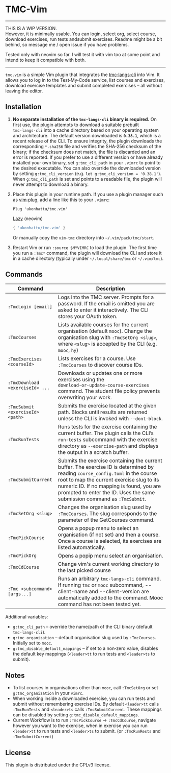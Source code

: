# TMC-Vim
----
THIS IS A WIP VERSION.  
However, it is minimally usable. You can login, select org, select course, download exercises, run tests andsubmit exercises. Readme might be a bit behind, so message me / open issue if you have problems.

Tested only with neovim so far. I will test it with vim too at some point and intend to keep it compatible with both.

----

`tmc.vim` is a simple Vim plugin that integrates the
[tmc‑langs‑cli](https://github.com/rage/tmc-langs-rust/tree/main/crates/tmc-langs-cli) into Vim.  It allows you to
log in to the Test‑My‑Code service, list courses and exercises, download
exercise templates and submit completed exercises – all without leaving the
editor.

## Installation

1. **No separate installation of the `tmc‑langs‑cli` binary is required.**
   On first use, the plugin attempts to download a suitable prebuilt
   `tmc‑langs‑cli` into a cache directory based on your operating system and
   architecture.  The default version downloaded is **`0.38.1`**, which is a
   recent release of the CLI.  To ensure integrity, the plugin
   downloads the corresponding `*.sha256` file and verifies the
   SHA‑256 checksum of the binary; if the checksum does not match, the file
   is discarded and an error is reported.  If you prefer to use a different
   version or have already installed your own binary, set
   `g:tmc_cli_path` in your `.vimrc` to point to the desired executable.  You
   can also override the downloaded version by setting
   `g:tmc_cli_version` (e.g. `let g:tmc_cli_version = '0.38.1'`).  When
   `g:tmc_cli_path` is set and points to a readable file, the plugin will
   never attempt to download a binary.

2. Place this plugin in your runtime path.  If you use a plugin manager such as
   [vim‑plug](https://github.com/junegunn/vim-plug), add a line like this to
   your `.vimrc`:

   ```vim
   Plug 'ukonhattu/tmc.vim'
   ```

   [Lazy](https://https://github.com/folke/lazy.nvim) (neovim)
   ```lua
   { 'ukonhattu/tmc.vim' }
   ```

   Or manually copy the `vim‑tmc` directory into `~/.vim/pack/tmc/start`.

3. Restart Vim or run `:source $MYVIMRC` to load the plugin.  The first time
   you run a `:Tmc*` command, the plugin will download the CLI and store it
   in a cache directory (typically under `~/.local/share/tmc` or `~/.vim/tmc`).

## Commands

| Command | Description |
|---|---|
| `:TmcLogin [email]` | Logs into the TMC server.  Prompts for a password.  If the email is omitted you are asked to enter it interactively.  The CLI stores your OAuth token. |
| `:TmcCourses` | Lists available courses for the current organisation (default `mooc`).  Change the organisation slug with `:TmcSetOrg <slug>`, where `<slug>` is accepted by the CLI (e.g. `mooc`, `hy`) |
| `:TmcExercises <courseId>` | Lists exercises for a course.  Use `:TmcCourses` to discover course IDs. |
| `:TmcDownload <exerciseId> ...` | Downloads or updates one or more exercises using the `download‑or‑update‑course‑exercises` command.  The student file policy prevents overwriting your work. |
| `:TmcSubmit <exerciseId> <path>` | Submits the exercise located at the given path.  Blocks until results are returned unless the CLI is invoked with `--dont-block`. |
| `:TmcRunTests` | Runs tests for the exercise containing the current buffer.  The plugin calls the CLI’s `run-tests` subcommand with the exercise directory as `--exercise-path` and displays the output in a scratch buffer. |
| `:TmcSubmitCurrent` | Submits the exercise containing the current buffer.  The exercise ID is determined by reading `course_config.toml` in the course root to map the current exercise slug to its numeric ID.  If no mapping is found, you are prompted to enter the ID.  Uses the same submission command as `:TmcSubmit`. |
| `:TmcSetOrg <slug>` | Changes the organisation slug used by `:TmcCourses`.  The slug corresponds to the parameter of the GetCourses command. |
| `:TmcPickCourse` | Opens a popup menu to select an organisation (if not set) and then a course.  Once a course is selected, its exercises are listed automatically. |
|`:TmcPickOrg` | Opens a popip menu select an organisation.
|`:TmcCdCourse`| Change vim's current working directory to the last picked course
| `:Tmc <subcommand> [args...]` | Runs an arbitrary `tmc-langs-cli` command. If running  `tmc` or `mooc` subcommand, --client-name and --client-version are automatically added to the command. Mooc command has not been tested yet.|

Additional variables:

* `g:tmc_cli_path` – override the name/path of the CLI binary (default
  `tmc‑langs‑cli`).
* `g:tmc_organization` – default organisation slug used by `:TmcCourses`.  Initially set to `mooc`.
* `g:tmc_disable_default_mappings` – if set to a non‑zero value, disables the default key mappings (`<leader>tt` to run tests and `<leader>ts` to submit).

## Notes

* To list courses in organisations other than `mooc`, call `:TmcSetOrg` or set
  `g:tmc_organization` in your `vimrc`.
* When working inside a downloaded exercise, you can run tests and submit
  without remembering exercise IDs.  By default `<leader>tt` calls
  `:TmcRunTests` and `<leader>ts` calls `:TmcSubmitCurrent`.  These mappings
  can be disabled by setting `g:tmc_disable_default_mappings`.
* Current Workflow is to run `:TmcPickCourse` -> `:TmcCdCourse`, navigate however you want to the exercise, when in exercise you can run `<leader>tt` to run tests and `<leader>ts` to submit. (or `:TmcRunRests` and `:TmcSubmitCurrent`)

## License

This plugin is distributed under the GPLv3 license.

